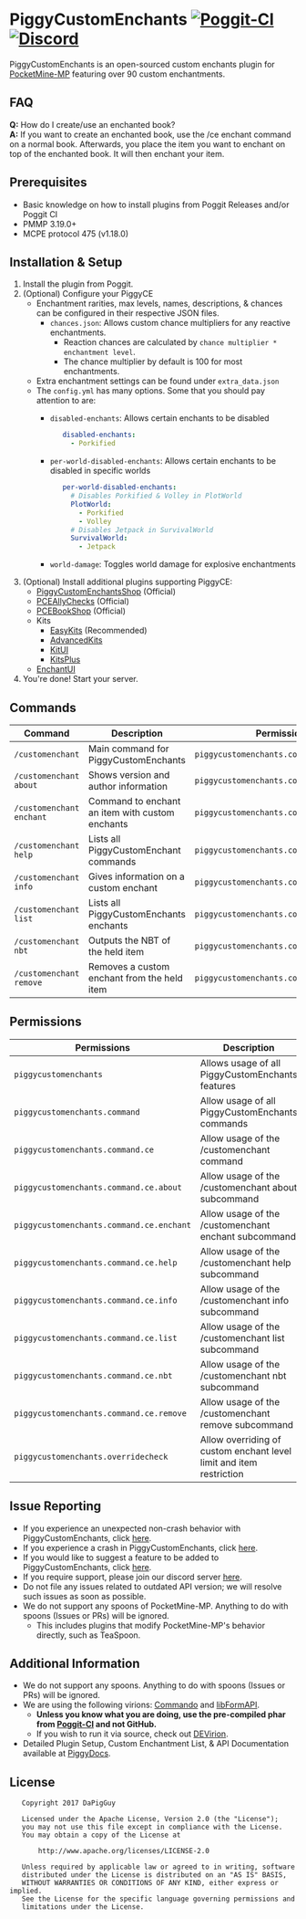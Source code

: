 # PiggyCustomEnchants [![Poggit-CI](https://poggit.pmmp.io/shield.dl/PiggyCustomEnchants)](https://poggit.pmmp.io/p/PiggyCustomEnchants) [![Discord](https://img.shields.io/discord/330850307607363585?logo=discord)](https://discord.gg/qmnDsSD)

PiggyCustomEnchants is an open-sourced custom enchants plugin for [PocketMine-MP](https://github.com/pmmp/PocketMine-MP) featuring over 90 custom enchantments.

<!-- If one question constantly persists, add the Q/A in here. -->
## FAQ
**Q:** How do I create/use an enchanted book? </br>
**A:** If you want to create an enchanted book, use the /ce enchant command on a normal book. Afterwards, you place the item you want to enchant on top of the enchanted book. It will then enchant your item.

## Prerequisites
* Basic knowledge on how to install plugins from Poggit Releases and/or Poggit CI
* PMMP 3.19.0+
* MCPE protocol 475 (v1.18.0)

## Installation & Setup
1. Install the plugin from Poggit.
2. (Optional) Configure your PiggyCE
   * Enchantment rarities, max levels, names, descriptions, & chances can be configured in their respective JSON files.
        * `chances.json`: Allows custom chance multipliers for any reactive enchantments.
            * Reaction chances are calculated by `chance multiplier * enchantment level`.
            * The chance multiplier by default is 100 for most enchantments.
   * Extra enchantment settings can be found under `extra_data.json`
   * The `config.yml` has many options. Some that you should pay attention to are:
     * `disabled-enchants`: Allows certain enchants to be disabled
     
         ```yaml
            disabled-enchants:
              - Porkified
         ```
     * `per-world-disabled-enchants`: Allows certain enchants to be disabled in specific worlds
     
         ```yaml
            per-world-disabled-enchants:
              # Disables Porkified & Volley in PlotWorld
              PlotWorld:
                - Porkified
                - Volley
              # Disables Jetpack in SurvivalWorld
              SurvivalWorld:
                - Jetpack
         ```
     * `world-damage`: Toggles world damage for explosive enchantments
3. (Optional) Install additional plugins supporting PiggyCE:
   * [PiggyCustomEnchantsShop](https://poggit.pmmp.io/p/PiggyCustomEnchantsShop) (Official)
   * [PCEAllyChecks](https://poggit.pmmp.io/p/PCEAllyChecks) (Official)
   * [PCEBookShop](https://poggit.pmmp.io/p/PCEBookShop) (Official)
   * Kits
      * [EasyKits](https://poggit.pmmp.io/p/EasyKits) (Recommended)
      * [AdvancedKits](https://poggit.pmmp.io/p/AdvancedKits) 
      * [KitUI](https://poggit.pmmp.io/p/KitUI)
      * [KitsPlus](https://poggit.pmmp.io/p/KitsPlus)
   * [EnchantUI](https://poggit.pmmp.io/p/EnchantUI)
6. You're done! Start your server.

## Commands
| Command | Description | Permissions | Aliases |
| --- | --- | --- | --- |
| `/customenchant` | Main command for PiggyCustomEnchants | `piggycustomenchants.command.ce` |  `/ce` |
| `/customenchant about` | Shows version and author information | `piggycustomenchants.command.ce.about` | `/ce about` |
| `/customenchant enchant` | Command to enchant an item with custom enchants | `piggycustomenchants.command.ce.enchant` | `/ce enchant` |
| `/customenchant help` | Lists all PiggyCustomEnchant commands | `piggycustomenchants.command.ce.help` | `/ce help` |
| `/customenchant info` | Gives information on a custom enchant | `piggycustomenchants.command.ce.info` | `/ce info` |
| `/customenchant list` | Lists all PiggyCustomEnchants enchants | `piggycustomenchants.command.ce.list` | `/ce list` |
| `/customenchant nbt` | Outputs the NBT of the held item | `piggycustomenchants.command.ce.nbt` | `/ce nbt` |
| `/customenchant remove` | Removes a custom enchant from the held item | `piggycustomenchants.command.ce.remove` | `/ce remove` |

## Permissions
| Permissions | Description | Default |
| --- | --- | --- |
| `piggycustomenchants` | Allows usage of all PiggyCustomEnchants features | `op` |
| `piggycustomenchants.command` | Allow usage of all PiggyCustomEnchants commands | `op` |
| `piggycustomenchants.command.ce` | Allow usage of the /customenchant command | `op` |
| `piggycustomenchants.command.ce.about` | Allow usage of the /customenchant about subcommand | `true` |
| `piggycustomenchants.command.ce.enchant` | Allow usage of the /customenchant enchant subcommand | `op` |
| `piggycustomenchants.command.ce.help` | Allow usage of the /customenchant help subcommand | `true` |
| `piggycustomenchants.command.ce.info` | Allow usage of the /customenchant info subcommand | `true` |
| `piggycustomenchants.command.ce.list` | Allow usage of the /customenchant list subcommand | `true` |
| `piggycustomenchants.command.ce.nbt` | Allow usage of the /customenchant nbt subcommand | `true` |
| `piggycustomenchants.command.ce.remove` | Allow usage of the /customenchant remove subcommand | `op` |
| `piggycustomenchants.overridecheck` | Allow overriding of custom enchant level limit and item restriction | `false` |

## Issue Reporting
* If you experience an unexpected non-crash behavior with PiggyCustomEnchants, click [here](https://github.com/DaPigGuy/PiggyCustomEnchants/issues/new?assignees=DaPigGuy&labels=bug&template=bug_report.md&title=).
* If you experience a crash in PiggyCustomEnchants, click [here](https://github.com/DaPigGuy/PiggyCustomEnchants/issues/new?assignees=DaPigGuy&labels=bug&template=crash.md&title=).
* If you would like to suggest a feature to be added to PiggyCustomEnchants, click [here](https://github.com/DaPigGuy/PiggyCustomEnchants/issues/new?assignees=DaPigGuy&labels=suggestion&template=suggestion.md&title=).
* If you require support, please join our discord server [here](https://discord.gg/qmnDsSD).
* Do not file any issues related to outdated API version; we will resolve such issues as soon as possible.
* We do not support any spoons of PocketMine-MP. Anything to do with spoons (Issues or PRs) will be ignored.
  * This includes plugins that modify PocketMine-MP's behavior directly, such as TeaSpoon.

## Additional Information
* We do not support any spoons. Anything to do with spoons (Issues or PRs) will be ignored.
* We are using the following virions: [Commando](https://github.com/ParoxityTeam/Commando) and [libFormAPI](https://github.com/jojoe77777/FormAPI).
    * **Unless you know what you are doing, use the pre-compiled phar from [Poggit-CI](https://poggit.pmmp.io/ci/DaPigGuy/PiggyCustomEnchants/~) and not GitHub.**
    * If you wish to run it via source, check out [DEVirion](https://github.com/poggit/devirion).
* Detailed Plugin Setup, Custom Enchantment List, & API Documentation available at [PiggyDocs](https://piggydocs.aericio.net/PiggyCustomEnchants.html).

## License
```
   Copyright 2017 DaPigGuy

   Licensed under the Apache License, Version 2.0 (the "License");
   you may not use this file except in compliance with the License.
   You may obtain a copy of the License at

       http://www.apache.org/licenses/LICENSE-2.0

   Unless required by applicable law or agreed to in writing, software
   distributed under the License is distributed on an "AS IS" BASIS,
   WITHOUT WARRANTIES OR CONDITIONS OF ANY KIND, either express or implied.
   See the License for the specific language governing permissions and
   limitations under the License.

```

